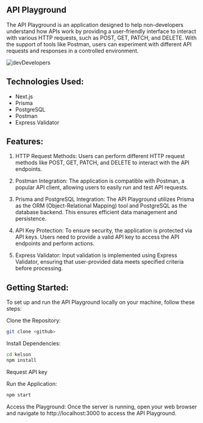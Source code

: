 ## API Playground

The API Playground is an application designed to help non-developers understand how APIs work by providing a user-friendly interface to interact with various HTTP requests, such as POST, GET, PATCH, and DELETE. With the support of tools like Postman, users can experiment with different API requests and responses in a controlled environment.

![devDevelopers](https://github.com/christweaver/kelson-app/assets/100533989/035e5699-3675-4534-9537-5764cd2159e4)

## Technologies Used:
- Next.js
- Prisma
- PostgreSQL
- Postman
- Express Validator

## Features:
1. HTTP Request Methods: Users can perform different HTTP request methods like POST, GET, PATCH, and DELETE to interact with the API endpoints.

2. Postman Integration: The application is compatible with Postman, a popular API client, allowing users to easily run and test API requests.

3. Prisma and PostgreSQL Integration: The API Playground utilizes Prisma as the ORM (Object-Relational Mapping) tool and PostgreSQL as the database backend. This ensures efficient data management and persistence.

4. API Key Protection: To ensure security, the application is protected via API keys. Users need to provide a valid API key to access the API endpoints and perform actions.

5. Express Validator: Input validation is implemented using Express Validator, ensuring that user-provided data meets specified criteria before processing.

## Getting Started:
To set up and run the API Playground locally on your machine, follow these steps:

Clone the Repository:

```bash
git clone <github>
```

Install Dependencies:

```bash
cd kelson
npm install
```
Request API key

Run the Application:

```bash
npm start
```
Access the Playground:
Once the server is running, open your web browser and navigate to http://localhost:3000 to access the API Playground.
